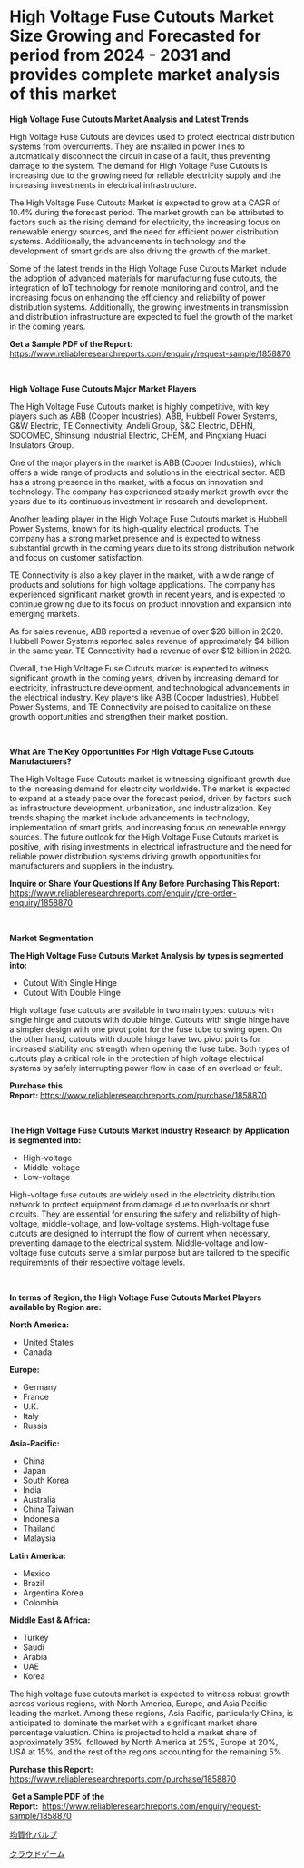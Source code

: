<p><h1>High Voltage Fuse Cutouts Market Size Growing and Forecasted for period from 2024 - 2031 and provides complete market analysis of this market</h1></p><p><strong>High Voltage Fuse Cutouts Market Analysis and Latest Trends</strong></p>
<p><p>High Voltage Fuse Cutouts are devices used to protect electrical distribution systems from overcurrents. They are installed in power lines to automatically disconnect the circuit in case of a fault, thus preventing damage to the system. The demand for High Voltage Fuse Cutouts is increasing due to the growing need for reliable electricity supply and the increasing investments in electrical infrastructure.</p><p>The High Voltage Fuse Cutouts Market is expected to grow at a CAGR of 10.4% during the forecast period. The market growth can be attributed to factors such as the rising demand for electricity, the increasing focus on renewable energy sources, and the need for efficient power distribution systems. Additionally, the advancements in technology and the development of smart grids are also driving the growth of the market.</p><p>Some of the latest trends in the High Voltage Fuse Cutouts Market include the adoption of advanced materials for manufacturing fuse cutouts, the integration of IoT technology for remote monitoring and control, and the increasing focus on enhancing the efficiency and reliability of power distribution systems. Additionally, the growing investments in transmission and distribution infrastructure are expected to fuel the growth of the market in the coming years.</p></p>
<p><strong>Get a Sample PDF of the Report:&nbsp;</strong> <a href="https://www.reliableresearchreports.com/enquiry/request-sample/1858870">https://www.reliableresearchreports.com/enquiry/request-sample/1858870</a></p>
<p>&nbsp;</p>
<p><strong>High Voltage Fuse Cutouts Major Market Players</strong></p>
<p><p>The High Voltage Fuse Cutouts market is highly competitive, with key players such as ABB (Cooper Industries), ABB, Hubbell Power Systems, G&W Electric, TE Connectivity, Andeli Group, S&C Electric, DEHN, SOCOMEC, Shinsung Industrial Electric, CHEM, and Pingxiang Huaci Insulators Group.</p><p>One of the major players in the market is ABB (Cooper Industries), which offers a wide range of products and solutions in the electrical sector. ABB has a strong presence in the market, with a focus on innovation and technology. The company has experienced steady market growth over the years due to its continuous investment in research and development.</p><p>Another leading player in the High Voltage Fuse Cutouts market is Hubbell Power Systems, known for its high-quality electrical products. The company has a strong market presence and is expected to witness substantial growth in the coming years due to its strong distribution network and focus on customer satisfaction.</p><p>TE Connectivity is also a key player in the market, with a wide range of products and solutions for high voltage applications. The company has experienced significant market growth in recent years, and is expected to continue growing due to its focus on product innovation and expansion into emerging markets.</p><p>As for sales revenue, ABB reported a revenue of over $26 billion in 2020. Hubbell Power Systems reported sales revenue of approximately $4 billion in the same year. TE Connectivity had a revenue of over $12 billion in 2020.</p><p>Overall, the High Voltage Fuse Cutouts market is expected to witness significant growth in the coming years, driven by increasing demand for electricity, infrastructure development, and technological advancements in the electrical industry. Key players like ABB (Cooper Industries), Hubbell Power Systems, and TE Connectivity are poised to capitalize on these growth opportunities and strengthen their market position.</p></p>
<p>&nbsp;</p>
<p><strong>What Are The Key Opportunities For High Voltage Fuse Cutouts Manufacturers?</strong></p>
<p><p>The High Voltage Fuse Cutouts market is witnessing significant growth due to the increasing demand for electricity worldwide. The market is expected to expand at a steady pace over the forecast period, driven by factors such as infrastructure development, urbanization, and industrialization. Key trends shaping the market include advancements in technology, implementation of smart grids, and increasing focus on renewable energy sources. The future outlook for the High Voltage Fuse Cutouts market is positive, with rising investments in electrical infrastructure and the need for reliable power distribution systems driving growth opportunities for manufacturers and suppliers in the industry.</p></p>
<p><strong>Inquire or Share Your Questions If Any Before Purchasing This Report:</strong> <a href="https://www.reliableresearchreports.com/enquiry/pre-order-enquiry/1858870">https://www.reliableresearchreports.com/enquiry/pre-order-enquiry/1858870</a></p>
<p>&nbsp;</p>
<p><strong>Market Segmentation</strong></p>
<p><strong>The High Voltage Fuse Cutouts Market Analysis by types is segmented into:</strong></p>
<p><ul><li>Cutout With Single Hinge</li><li>Cutout With Double Hinge</li></ul></p>
<p><p>High voltage fuse cutouts are available in two main types: cutouts with single hinge and cutouts with double hinge. Cutouts with single hinge have a simpler design with one pivot point for the fuse tube to swing open. On the other hand, cutouts with double hinge have two pivot points for increased stability and strength when opening the fuse tube. Both types of cutouts play a critical role in the protection of high voltage electrical systems by safely interrupting power flow in case of an overload or fault.</p></p>
<p><strong>Purchase this Report:&nbsp;</strong><a href="https://www.reliableresearchreports.com/purchase/1858870">https://www.reliableresearchreports.com/purchase/1858870</a></p>
<p>&nbsp;</p>
<p><strong>The High Voltage Fuse Cutouts Market Industry Research by Application is segmented into:</strong></p>
<p><ul><li>High-voltage</li><li>Middle-voltage</li><li>Low-voltage</li></ul></p>
<p><p>High-voltage fuse cutouts are widely used in the electricity distribution network to protect equipment from damage due to overloads or short circuits. They are essential for ensuring the safety and reliability of high-voltage, middle-voltage, and low-voltage systems. High-voltage fuse cutouts are designed to interrupt the flow of current when necessary, preventing damage to the electrical system. Middle-voltage and low-voltage fuse cutouts serve a similar purpose but are tailored to the specific requirements of their respective voltage levels.</p></p>
<p>&nbsp;</p>
<p><strong>In terms of Region, the High Voltage Fuse Cutouts Market Players available by Region are:</strong></p>
<p>
    <p> <strong> North America: </strong>
        <ul>
            <li>United States</li>
            <li>Canada</li>
        </ul>
        </p> 
    <p> <strong> Europe: </strong>
        <ul>
            <li>Germany</li>
            <li>France</li>
            <li>U.K.</li>
            <li>Italy</li>
            <li>Russia</li>
        </ul>
        </p> 
    <p> <strong> Asia-Pacific: </strong>
        <ul>
            <li>China</li>
            <li>Japan</li>
            <li>South Korea</li>
            <li>India</li>
            <li>Australia</li>
            <li>China Taiwan</li>
            <li>Indonesia</li>
            <li>Thailand</li>
            <li>Malaysia</li>
        </ul>
        </p> 
    <p> <strong> Latin America: </strong>
        <ul>
            <li>Mexico</li>
            <li>Brazil</li>
            <li>Argentina Korea</li>
            <li>Colombia</li>
        </ul>
        </p> 
    <p> <strong> Middle East & Africa: </strong>
        <ul>
            <li>Turkey</li>
            <li>Saudi</li>
            <li>Arabia</li>
            <li>UAE</li>
            <li>Korea</li>
        </ul>
    </p>
    </p>
<p><p>The high voltage fuse cutouts market is expected to witness robust growth across various regions, with North America, Europe, and Asia Pacific leading the market. Among these regions, Asia Pacific, particularly China, is anticipated to dominate the market with a significant market share percentage valuation. China is projected to hold a market share of approximately 35%, followed by North America at 25%, Europe at 20%, USA at 15%, and the rest of the regions accounting for the remaining 5%.</p></p>
<p><strong>Purchase this Report: </strong><a href="https://www.reliableresearchreports.com/purchase/1858870">https://www.reliableresearchreports.com/purchase/1858870</a></p>
<p>&nbsp;<strong>Get a Sample PDF of the Report:&nbsp;&nbsp;</strong><a href="https://www.reliableresearchreports.com/enquiry/request-sample/1858870">https://www.reliableresearchreports.com/enquiry/request-sample/1858870</a></p>
<p><strong></strong></p>
<p><p><a href="https://github.com/qwpelcjko9242629/Market-Research-Report-List-1/blob/main/34504747966.md">均質化バルブ</a></p><p><a href="https://medium.com/@jaremington56/%E3%82%AF%E3%83%A9%E3%82%A6%E3%83%89%E3%82%B2%E3%83%BC%E3%83%9F%E3%83%B3%E3%82%B0%E5%B8%82%E5%A0%B4%E3%81%AE%E8%A6%8F%E6%A8%A1-cagr-%E3%83%88%E3%83%AC%E3%83%B3%E3%83%892024%E5%B9%B4%E3%81%8B%E3%82%892030%E5%B9%B4-31e8ed1dc716">クラウドゲーム</a></p></p>